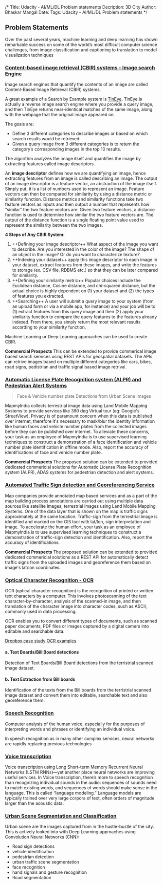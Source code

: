 /*
Title: Udacity - AI/ML/DL Problem statements
Decription: 3D City
Author: Bhaskar Mangal
Date: 
Tags: Udacity - AI/ML/DL Problem statements
*/

## Problem Statements

Over the past several years, machine learning and deep learning has shown remarkable success on some of the world’s most difficult computer science challenges, from image classification and captioning to translation to model visualization techniques

### [Content-based image retrieval (CBIR) systems - Image search Engine](https://www.pyimagesearch.com/2014/12/01/complete-guide-building-image-search-engine-python-opencv/)

Image search engines that quantify the contents of an image are called Content-Based Image Retrieval (CBIR) systems.

A great example of a Search by Example system is [TinEye](https://www.tineye.com/). TinEye is actually a reverse image search engine where you provide a query image, and then TinEye returns near-identical matches of the same image, along with the webpage that the original image appeared on.

The goals are:
* Define 3 different categories to describe images or based on which search results would be retrieved
* Given a query image from 3 different categories is to return the category’s corresponding images in the top 10 results.

The algorithm analyzes the image itself and quantifies the image by extracting features called image descriptors.

An **image descriptor** defines how we are quantifying an image, hence extracting features from an image is called describing an image. The output of an image descriptor is a feature vector, an abstraction of the image itself. Simply put, it is a list of numbers used to represent an image. Feature vectors can then be compared for similarity by using a distance metric or similarity function. Distance metrics and similarity functions take two feature vectors as inputs and then output a number that represents how “similar” the two feature vectors are. Given two feature vectors, a distance function is used to determine how similar the two feature vectors are. The output of the distance function is a single floating point value used to represent the similarity between the two images.

**4 Steps of Any CBIR System:**
1. ++Defining your image descriptor++
What aspect of the image you want to describe. Are you interested in the color of the image? The shape of an object in the image? Or do you want to characterize texture?
2. ++Indexing your dataset++
apply this image descriptor to each image in your dataset, extract features from these images, and write the features to storage (ex. CSV file, RDBMS etc.) so that they can be later compared for similarity.
3. ++Defining your similarity metric++
Popular choices include the Euclidean distance, Cosine distance, and chi-squared distance, but the actual choice is highly dependent on (1) your dataset and (2) the types of features you extracted.
4. ++Searching++
A user will submit a query image to your system (from an upload form or via a mobile app, for instance) and your job will be to (1) extract features from this query image and then (2) apply your similarity function to compare the query features to the features already indexed. From there, you simply return the most relevant results according to your similarity function.

Machine Learning or Deep Learning approaches can be used to create CBIR.

**Commercial Prospects**
This can be extended to provide commerical image based search services using REST APIs for geospatial datasets. The APIs can retrive images based on multiple different categories like cars, bikes, road signs, pedistrian and traffic signal based image retrival.

### [Automatic License Plate Recognition system (ALPR) and Pedestrian Alert Systems]()
> Face & Vehicle number plate Detections from Urban Scene Images

MapmyIndia collects terrestrial image data using Land Mobile Mapping Systems to provide services like 360 deg Virtual tour (eg: Google's StreetView). Privacy is of paramount concern when this data is published over internet, therefore it's necessary to mask/blur the identity information like human faces and vehicle number plates from the collected images before they can be published over internet. To alleviate these concerns, your task as an employee of MapmyIndia is to use supervised learning techniques to construct a demonstration of a face identification and vehicle number plate identification in offline mode. Also, report the accuracy of identifications of face and vehicle number plate.

**Commercial Prospects**
The proposed solution can be extended to provided dedicated commericial solutions for Automatic License Plate Recognition system (ALPR), ADAS systems for pedestrian detection and alert systems.

### [Automated Traffic Sign detection and Georeferencing Service]()
 Map companies provide annotated map based services and as a part of the map building process annotations are carried out using multiple data sources like satellite images, terrestrial images using Land Mobile Mapping Systems. One of the data layer that is shown on the map is traffic signs approximately at the same location. Traffic-sign from the terrestrial image is identified and marked on the GIS tool with lat/lon, sign interpretation and image. To accelerate the human effort, your task as an employee of MapmyIndia is to use supervised learning techniques to construct a demonstration of traffic-sign detection and identification. Also, report the accuracy of identifications.

**Commercial Prospects**
The proposed solution can be extended to provided dedicated commericial solutions as a REST API for automatically detect traffic signs from the uploaded images and georeference them based on image's lat/lon coordinates.

### [Optical Character Recognition - OCR](http://searchcontentmanagement.techtarget.com/definition/OCR-optical-character-recognition)
OCR (optical character recognition) is the recognition of printed or written text characters by a computer. This involves photoscanning of the text character-by-character, analysis of the scanned-in image, and then translation of the character image into character codes, such as ASCII, commonly used in data processing.

OCR enables you to convert different types of documents, such as scanned paper documents, PDF files or images captured by a digital camera into editable and searchable data.

[Dropbox case study](https://blogs.dropbox.com/tech/2017/04/creating-a-modern-ocr-pipeline-using-computer-vision-and-deep-learning)
[OCR examples](https://www.pyimagesearch.com/category/optical-character-recognition-ocr/)

#### a. Text Boards/Bill Board detections
Detection of Text Boards/Bill Board detections from the terristrial scanned image dataset.

#### b. Text Extraction from Bill boards
Identification of the texts from the Bill boards from the terristrial scanned image dataset and convert them into editable, searchable text and also georeference them.


### [Speech  Recognition]()
Computer analysis of the human voice, especially for the purposes of interpreting words and phrases or identifying an individual voice.

In speech recognition as in many other complex services, neural networks are rapidly replacing previous technologies

### [Voice transcription](https://research.googleblog.com/2015/08/the-neural-networks-behind-google-voice.html)
Voice transcription using Long Short-term Memory Recurrent Neural Networks (LSTM RNNs)—yet another place neural networks are improving useful services. In Voice transcription, there’s more to speech recognition than recognizing individual sounds in the audio: sequences of sounds need to match existing words, and sequences of words should make sense in the language. This is called “language modeling.” Language models are typically trained over very large corpora of text, often orders of magnitude larger than the acoustic data.

### [Urban Scene Segmentation and Classification]()
Urban scene are the images captured from in the hustle-bustle of the city. This is actively looked into with Deep Learning approaches using Convolution Neural Networks (CNN):
- Road sign detections
- vehicle identification
- pedestrian detection
- urban traffic scene segmentation
- face recognition
- hand signals and gesture recognition
- Road segmentation
